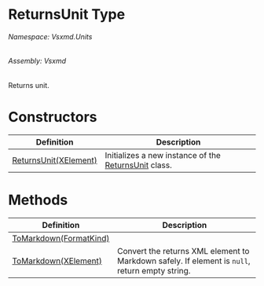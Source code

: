 <a name='T-Vsxmd-Units-ReturnsUnit'></a>
# ReturnsUnit Type

###### Namespace:  Vsxmd.Units

###### Assembly:  Vsxmd

Returns unit.

# Constructors

| Definition | Description |
|-|-|
| [ReturnsUnit(XElement)](Constructors/Constructors.md) | Initializes a new instance of the [ReturnsUnit](./../ReturnsUnit.md) class. |

# Methods

| Definition | Description |
|-|-|
| [ToMarkdown(FormatKind)](Methods/ToMarkdown.md) |  |
| [ToMarkdown(XElement)](Methods/ToMarkdown.md) | Convert the returns XML element to Markdown safely. If element is `null`, return empty string. |
